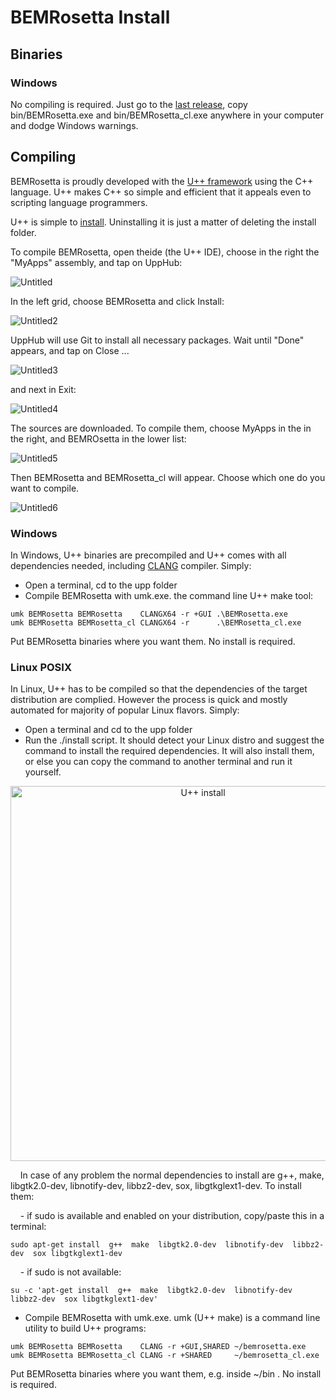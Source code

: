 # BEMRosetta Install

## Binaries

### Windows
No compiling is required. Just go to the [last release](https://github.com/BEMRosetta/BEMRosetta/releases), copy bin/BEMRosetta.exe and bin/BEMRosetta_cl.exe anywhere in your computer and dodge Windows warnings. 

## Compiling

BEMRosetta is proudly developed with the [U++ framework](https://www.ultimatepp.org/) using the C++ language. 
U++ makes C++ so simple and efficient that it appeals even to scripting language programmers.

U++ is simple to [install](https://www.ultimatepp.org/www$uppweb$download$en-us.html). Uninstalling it is just a matter of deleting the install folder. 

To compile BEMRosetta, open theide (the U++ IDE), choose in the right the "MyApps" assembly, and tap on UppHub:

![Untitled](https://github.com/BEMRosetta/BEMRosetta/assets/38589221/0d0fceba-9bb7-4311-88db-b568a1c07ad7)

In the left grid, choose BEMRosetta and click Install:

![Untitled2](https://github.com/BEMRosetta/BEMRosetta/assets/38589221/e7fe4d46-4fb5-4d2b-8d37-13eb8274acb9)

UppHub will use Git to install all necessary packages. Wait until "Done" appears, and tap on Close ...

![Untitled3](https://github.com/BEMRosetta/BEMRosetta/assets/38589221/2bf64a0d-5e64-4512-b9c5-b03e461f7949)

and next in Exit:

![Untitled4](https://github.com/BEMRosetta/BEMRosetta/assets/38589221/0297e39d-73de-41a5-8baf-93512e63a6d7)

The sources are downloaded. To compile them, choose MyApps in the in the right, and BEMROsetta in the lower list:

![Untitled5](https://github.com/BEMRosetta/BEMRosetta/assets/38589221/f0365218-5eb0-40a4-abaa-e504ff2d2819)

Then BEMRosetta and BEMRosetta_cl will appear. Choose which one do you want to compile.

![Untitled6](https://github.com/BEMRosetta/BEMRosetta/assets/38589221/d4f487eb-60d3-42f2-b7d1-3af787138fd7)

### Windows

In Windows, U++ binaries are precompiled and U++ comes with all dependencies needed, including [CLANG](https://clang.llvm.org/) compiler. Simply:
* Open a terminal, cd to the upp folder
* Compile BEMRosetta with umk.exe. the command line U++ make tool:
```
umk BEMRosetta BEMRosetta    CLANGX64 -r +GUI .\BEMRosetta.exe
umk BEMRosetta BEMRosetta_cl CLANGX64 -r      .\BEMRosetta_cl.exe
```
Put BEMRosetta binaries where you want them. No install is required.

### Linux POSIX 

In Linux, U++ has to be compiled so that the dependencies of the target distribution are complied. However the process is quick and mostly automated for majority of popular Linux flavors. Simply:
* Open a terminal and cd to the upp folder
* Run the ./install script. It should detect your Linux distro and suggest the command to install the required dependencies. It will also install them, or else you can copy the command to another terminal and run it yourself.
<p align="center"><img src="https://github.com/izabala123/BEMRosetta/blob/master/other/md%20resources/Install.png" width="600" title="U++ install"></p>
&nbsp;&nbsp;&nbsp;&nbsp;In case of any problem the normal dependencies to install are g++, make, libgtk2.0-dev, libnotify-dev, libbz2-dev, sox, libgtkglext1-dev. To install them:

&nbsp;&nbsp;&nbsp;&nbsp;- if sudo is available and enabled on your distribution, copy/paste this in a terminal:
```
sudo apt-get install  g++  make  libgtk2.0-dev  libnotify-dev  libbz2-dev  sox libgtkglext1-dev
```

&nbsp;&nbsp;&nbsp;&nbsp;- if sudo is not available:
```
su -c 'apt-get install  g++  make  libgtk2.0-dev  libnotify-dev  libbz2-dev  sox libgtkglext1-dev'
```

* Compile BEMRosetta with umk.exe. umk (U++ make) is a command line utility to build U++ programs:
```
umk BEMRosetta BEMRosetta    CLANG -r +GUI,SHARED ~/bemrosetta.exe
umk BEMRosetta BEMRosetta_cl CLANG -r +SHARED     ~/bemrosetta_cl.exe
```
Put BEMRosetta binaries where you want them, e.g. inside ~/bin . No install is required.
